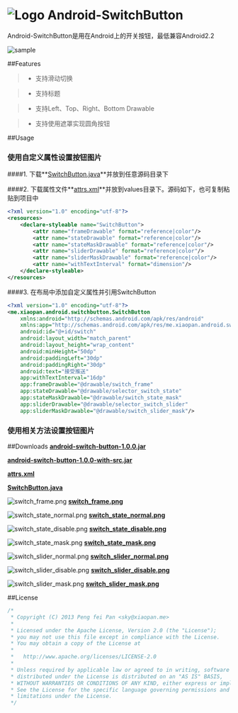 # ![Logo](https://github.com/xiaopansky/Android-SwitchButton/raw/master/res/drawable-mdpi/ic_launcher.png) Android-SwitchButton

Android-SwitchButton是用在Android上的开关按钮，最低兼容Android2.2

![sample](https://github.com/xiaopansky/Android-SwitchButton/raw/master/docs/sample.jpg)

##Features

>* 支持滑动切换

>* 支持标题

>* 支持Left、Top、Right、Bottom Drawable

>* 支持使用遮罩实现圆角按钮

##Usage
### 使用自定义属性设置按钮图片
####1. 下载**[SwitchButton.java](https://github.com/xiaopansky/Android-SwitchButton/raw/master/src/me.xiaopan.android.switchbutton.SwitchButton.java)**并放到任意源码目录下

####2. 下载属性文件**[attrs.xml](https://github.com/xiaopansky/Android-SwitchButton/raw/master/res/values/attrs.xml)**并放到values目录下。源码如下，也可复制粘贴到项目中
```xml
<?xml version="1.0" encoding="utf-8"?>
<resources>
    <declare-styleable name="SwitchButton">
        <attr name="frameDrawable" format="reference|color"/>
        <attr name="stateDrawable" format="reference|color"/>
        <attr name="stateMaskDrawable" format="reference|color"/>
        <attr name="sliderDrawable" format="reference|color"/>
        <attr name="sliderMaskDrawable" format="reference|color"/>
	    <attr name="withTextInterval" format="dimension"/>
    </declare-styleable>
</resources>
```

####3. 在布局中添加自定义属性并引用SwitchButton
```xml
<?xml version="1.0" encoding="utf-8"?>
<me.xiaopan.android.switchbutton.SwitchButton
    xmlns:android="http://schemas.android.com/apk/res/android"
    xmlns:app="http://schemas.android.com/apk/res/me.xiaopan.android.switchbutton"
    android:id="@+id/switch"
    android:layout_width="match_parent"
    android:layout_height="wrap_content"
    android:minHeight="50dp"
    android:paddingLeft="30dp"
    android:paddingRight="30dp"
    android:text="接受推送"
    app:withTextInterval="16dp"
    app:frameDrawable="@drawable/switch_frame"
    app:stateDrawable="@drawable/selector_switch_state"
    app:stateMaskDrawable="@drawable/switch_state_mask"
    app:sliderDrawable="@drawable/selector_switch_slider"
    app:sliderMaskDrawable="@drawable/switch_slider_mask"/>
```

### 使用相关方法设置按钮图片

##Downloads
**[android-switch-button-1.0.0.jar](https://github.com/xiaopansky/Android-SwitchButton/raw/master/releases/android-switch-button-1.0.0.jar)**

**[android-switch-button-1.0.0-with-src.jar](https://github.com/xiaopansky/Android-SwitchButton/raw/master/releases/android-switch-button-1.0.0-with-src.jar)**

**[attrs.xml](https://github.com/xiaopansky/Android-SwitchButton/raw/master/res/values/attrs.xml)**

**[SwitchButton.java](https://github.com/xiaopansky/Android-SwitchButton/raw/master/src/me/xiaopan/android/switchbutton/SwitchButton.java)**

![switch_frame.png](https://github.com/xiaopansky/Android-SwitchButton/raw/master/res/drawable-xhdpi/switch_frame.png) **[switch_frame.png](https://github.com/xiaopansky/Android-SwitchButton/raw/master/res/drawable-xhdpi/switch_frame.png)**

![switch_state_normal.png](https://github.com/xiaopansky/Android-SwitchButton/raw/master/res/drawable-xhdpi/switch_state_normal.png) **[switch_state_normal.png](https://github.com/xiaopansky/Android-SwitchButton/raw/master/res/drawable-xhdpi/switch_state_normal.png)**

![switch_state_disable.png](https://github.com/xiaopansky/Android-SwitchButton/raw/master/res/drawable-xhdpi/switch_state_disable.png) **[switch_state_disable.png](https://github.com/xiaopansky/Android-SwitchButton/raw/master/res/drawable-xhdpi/switch_state_disable.png)**

![switch_state_mask.png](https://github.com/xiaopansky/Android-SwitchButton/raw/master/res/drawable-xhdpi/switch_state_mask.png) **[switch_state_mask.png](https://github.com/xiaopansky/Android-SwitchButton/raw/master/res/drawable-xhdpi/switch_state_mask.png)**

![switch_slider_normal.png](https://github.com/xiaopansky/Android-SwitchButton/raw/master/res/drawable-xhdpi/switch_slider_normal.png) **[switch_slider_normal.png](https://github.com/xiaopansky/Android-SwitchButton/raw/master/res/drawable-xhdpi/switch_slider_normal.png)**

![switch_slider_disable.png](https://github.com/xiaopansky/Android-SwitchButton/raw/master/res/drawable-xhdpi/switch_slider_disable.png) **[switch_slider_disable.png](https://github.com/xiaopansky/Android-SwitchButton/raw/master/res/drawable-xhdpi/switch_slider_disable.png)**

![switch_slider_mask.png](https://github.com/xiaopansky/Android-SwitchButton/raw/master/res/drawable-xhdpi/switch_slider_mask.png) **[switch_slider_mask.png](https://github.com/xiaopansky/Android-SwitchButton/raw/master/res/drawable-xhdpi/switch_slider_mask.png)**

##License
```java
/*
 * Copyright (C) 2013 Peng fei Pan <sky@xiaopan.me>
 * 
 * Licensed under the Apache License, Version 2.0 (the "License");
 * you may not use this file except in compliance with the License.
 * You may obtain a copy of the License at
 * 
 *   http://www.apache.org/licenses/LICENSE-2.0
 * 
 * Unless required by applicable law or agreed to in writing, software
 * distributed under the License is distributed on an "AS IS" BASIS,
 * WITHOUT WARRANTIES OR CONDITIONS OF ANY KIND, either express or implied.
 * See the License for the specific language governing permissions and
 * limitations under the License.
 */
```
